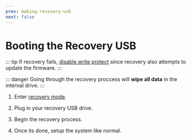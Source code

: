```yaml
---
prev: making-recovery-usb
next: false
---
```


# Booting the Recovery USB

::: tip
If recovery fails, [disable write protect](../firmware/write-protect.html) since recovery also attempts to update the firmware.
:::

::: danger
Going through the recovery proccess will **wipe all data** in the internal drive.
:::

1. Enter [recovery mode](../firmware/recovery-mode.html).

2. Plug in your recovery USB drive.

3. Begin the recovery process.

4. Once its done, setup the system like normal.
